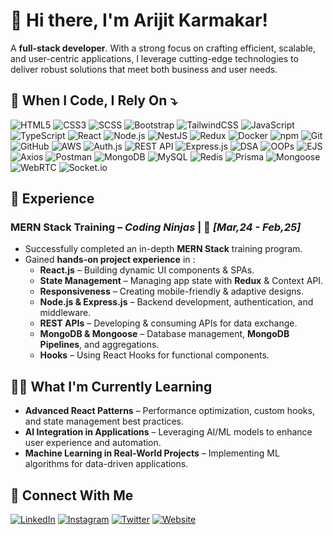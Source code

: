 <h1 style="border-bottom: none;">👋 Hi there, I'm Arijit Karmakar!</h1>

A **full-stack developer**. With a strong focus on crafting efficient, scalable, and user-centric applications, I leverage cutting-edge technologies to deliver robust solutions that meet both business and user needs.


## 🚀 When I Code, I Rely On ⤵️


![HTML5](https://img.shields.io/badge/-HTML5-E34F26?style=flat&logo=html5&logoColor=white) ![CSS3](https://img.shields.io/badge/-CSS3-1572B6?style=flat&logo=css3&logoColor=white) ![SCSS](https://img.shields.io/badge/-SCSS-CC6699?style=flat&logo=sass&logoColor=white) ![Bootstrap](https://img.shields.io/badge/-Bootstrap-563D7C?style=flat&logo=bootstrap&logoColor=white) ![TailwindCSS](https://img.shields.io/badge/-TailwindCSS-38B2AC?style=flat&logo=tailwind-css&logoColor=white) ![JavaScript](https://img.shields.io/badge/-JavaScript-F7DF1E?style=flat&logo=javascript&logoColor=black) ![TypeScript](https://img.shields.io/badge/-TypeScript-007ACC?style=flat&logo=typescript&logoColor=white) ![React](https://img.shields.io/badge/-React-61DAFB?style=flat&logo=react&logoColor=black) ![Node.js](https://img.shields.io/badge/-Node.js-339933?style=flat&logo=node.js&logoColor=white) ![NestJS](https://img.shields.io/badge/-NestJS-E0234E?style=flat&logo=nestjs&logoColor=white) ![Redux](https://img.shields.io/badge/-Redux-764ABC?style=flat&logo=redux&logoColor=white) ![Docker](https://img.shields.io/badge/-Docker-2496ED?style=flat&logo=docker&logoColor=white) ![npm](https://img.shields.io/badge/-npm-CB3837?style=flat&logo=npm&logoColor=white) ![Git](https://img.shields.io/badge/-Git-F05032?style=flat&logo=git&logoColor=white) ![GitHub](https://img.shields.io/badge/-GitHub-181717?style=flat&logo=github&logoColor=white) ![AWS](https://img.shields.io/badge/-AWS-232F3E?style=flat&logo=amazon-aws&logoColor=white) ![Auth.js](https://img.shields.io/badge/-Auth.js-3178C6?style=flat&logo=auth0&logoColor=white) ![REST API](https://img.shields.io/badge/-REST_API-005571?style=flat&logo=fastapi&logoColor=white) ![Express.js](https://img.shields.io/badge/-Express.js-000000?style=flat&logo=express&logoColor=white) ![DSA](https://img.shields.io/badge/-DSA-FF6F00?style=flat) ![OOPs](https://img.shields.io/badge/-OOPs-8A2BE2?style=flat) ![EJS](https://img.shields.io/badge/-EJS-FFB13B?style=flat&logo=ejs&logoColor=white) ![Axios](https://img.shields.io/badge/-Axios-5A29E4?style=flat&logo=axios&logoColor=white) ![Postman](https://img.shields.io/badge/-Postman-FF6C37?style=flat&logo=postman&logoColor=white) ![MongoDB](https://img.shields.io/badge/-MongoDB-47A248?style=flat&logo=mongodb&logoColor=white) ![MySQL](https://img.shields.io/badge/-MySQL-4479A1?style=flat&logo=mysql&logoColor=white) ![Redis](https://img.shields.io/badge/-Redis-DC382D?style=flat&logo=redis&logoColor=white) ![Prisma](https://img.shields.io/badge/-Prisma-2D3748?style=flat&logo=prisma&logoColor=white) ![Mongoose](https://img.shields.io/badge/-Mongoose-880000?style=flat&logo=mongoose&logoColor=white) ![WebRTC](https://img.shields.io/badge/-WebRTC-333333?style=flat&logo=webrtc&logoColor=white) ![Socket.io](https://img.shields.io/badge/-Socket.io-010101?style=flat&logo=socket.io&logoColor=white)


## 💼 **Experience**

### **MERN Stack Training** – _Coding Ninjas_ | 📅 _[Mar,24 - Feb,25]_

- Successfully completed an in-depth **MERN Stack** training program.
- Gained **hands-on project experience** in :
  - **React.js** – Building dynamic UI components & SPAs.
  - **State Management** – Managing app state with **Redux** & Context API.
  - **Responsiveness** – Creating mobile-friendly & adaptive designs.
  - **Node.js & Express.js** – Backend development, authentication, and middleware.
  - **REST APIs** – Developing & consuming APIs for data exchange.
  - **MongoDB & Mongoose** – Database management, **MongoDB Pipelines**, and aggregations.
  - **Hooks** – Using React Hooks for functional components.


## ✍🏻 **What I'm Currently Learning**

- **Advanced React Patterns** – Performance optimization, custom hooks, and state management best practices.
- **AI Integration in Applications** – Leveraging AI/ML models to enhance user experience and automation.
- **Machine Learning in Real-World Projects** – Implementing ML algorithms for data-driven applications.


## 💬 **Connect With Me**

[![LinkedIn](https://img.shields.io/badge/-LinkedIn-0077B5?style=flat&logo=linkedin&logoColor=white)](https://www.linkedin.com/in/arijit-karmakar-a121701b6) [![Instagram](https://img.shields.io/badge/-Instagram-E4405F?style=flat&logo=instagram&logoColor=white)](https://instagram.com/yourusername) [![Twitter](https://img.shields.io/badge/-Twitter-1DA1F2?style=flat&logo=twitter&logoColor=white)](https://twitter.com/yourusername) [![Website](https://img.shields.io/badge/-Website-4285F4?style=flat&logo=google-chrome&logoColor=white)](https://yourwebsite.com)

